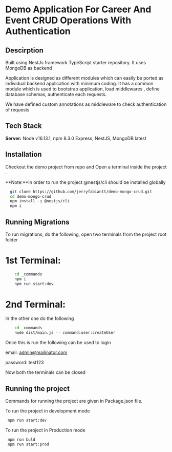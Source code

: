 
# Demo Application For Career And Event CRUD Operations With Authentication




## Descirption

Built using NestJs framework TypeScript starter repository. It uses MongoDB as backend

Application is designed as different modules which can easily be ported as individual backend application with minimum coding.
It has a common module which is used to bootstrap application, load middlewares , define database schemas, authenticate each requests.

We have defined custom annotations as middleware to check authentication of requests


## Tech Stack

**Server:** Node v16.13.1, npm 8.3.0 Express, NestJS, MongoDB latest
 

## Installation
Checkout the demo project from repo and Open a terminal inside the project . 

**Note:**In order to run the project  @nestjs/cli should be installed globally

```bash
  git clone https://github.com/jerryfabiantt/demo-mongo-crud.git
  cd demo-mongo-crud
  npm install -g @nestjs/cli
  npm i
```


## Running Migrations

To run migrations, do the following, open two terminals from the project root folder

# 1st Terminal:
```bash
    cd _commands
    npm i
    npm run start:dev
```

# 2nd Terminal:
In the other one do the following
```bash
    cd _commands
    node dist/main.js -- command:user:createUser
```

Once this is run the following can be used to login

email: admin@mailinator.com

password: test123

Now both the terminals can be closed


## Running the project

Commands for running the project are given in Package.json file. 

To run the project in development mode
    
```bash
 npm run start:dev
```
To run the project in Production mode

```bash
 npm run buld
 npm run start:prod
```




